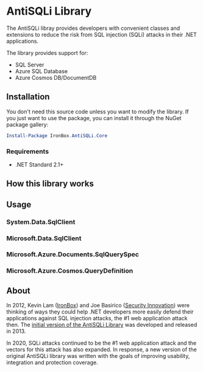 # AntiSQLi Library
The AntiSQLi libray provides developers with convenient classes and extensions to reduce the risk from SQL injection (SQLi) attacks in their .NET applications.

The library provides support for:

- SQL Server
- Azure SQL Database
- Azure Cosmos DB/DocumentDB

## Installation

You don't need this source code unless you want to modify the library. If you just want to use the package, you can install it through the NuGet package gallery:

```powershell
Install-Package IronBox.AntiSQLi.Core
```

### Requirements

- .NET Standard 2.1+

## How this library works


## Usage


### System.Data.SqlClient


### Microsoft.Data.SqlClient



### Microsoft.Azure.Documents.SqlQuerySpec


### Microsoft.Azure.Cosmos.QueryDefinition

## About
In 2012, Kevin Lam ([IronBox](https://www.ironbox.io)) and Joe Basirico ([Security Innovation](https://www.securityinnovation.com)) were thinking of ways they could help .NET developers more easily defend their applications against SQL injection attacks, the #1 web application attack then. The [initial version of the AntiSQLi Library](https://github.com/IronBox/AntiSQLi) was developed and released in 2013.

In 2020, SQLi attacks continued to be the #1 web application attack and the vectors for this attack has also expanded. In response, a new version of the original AntiSQLi library was written with the goals of improving usability, integration and protection coverage.
